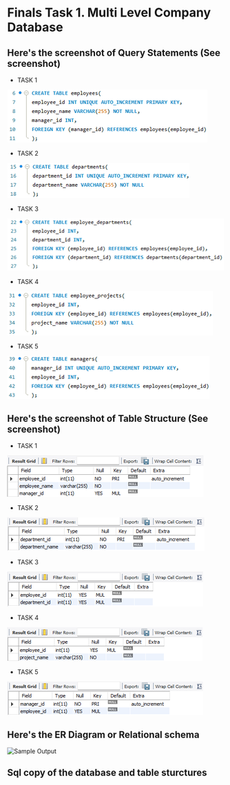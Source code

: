 # Finals Task 1. Multi Level Company Database 



## Here's the screenshot of Query Statements (See screenshot)
- TASK 1

![Sample Output](images/QS_TASK1.png)
- TASK 2

![Sample Output](images/QS_TASK2.png)
- TASK 3

![Sample Output](images/QS_TASK3.png)
- TASK 4

![Sample Output](images/QS_TASK4.png)
- TASK 5

![Sample Output](images/QS_TASK5.png)
## Here's the screenshot of Table Structure (See screenshot)
- TASK 1

![Sample Output](images/TS_TASK1.png)
- TASK 2

![Sample Output](images/TS_TASK2.png)
- TASK 3

![Sample Output](images/TS_TASK3.png)
- TASK 4

![Sample Output](images/TS_TASK4.png)
- TASK 5

![Sample Output](images/TS_TASK5.png)
## Here's the ER Diagram or Relational schema 
![Sample Output](images/Normalization.png)
## Sql copy of the database and table sturctures

